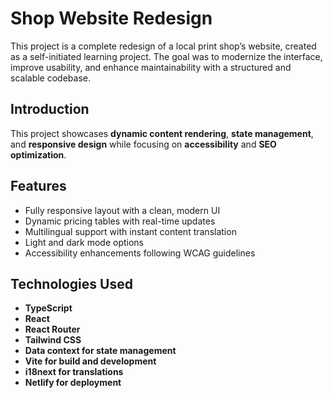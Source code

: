 # Shop Website Redesign

This project is a complete redesign of a local print shop’s website, created as a self-initiated learning project. The goal was to modernize the interface, improve usability, and enhance maintainability with a structured and scalable codebase.

## Introduction

This project showcases **dynamic content rendering**, **state management**, and **responsive design** while focusing on **accessibility** and **SEO optimization**.

## Features

- Fully responsive layout with a clean, modern UI
- Dynamic pricing tables with real-time updates
- Multilingual support with instant content translation
- Light and dark mode options
- Accessibility enhancements following WCAG guidelines

## Technologies Used

- **TypeScript**
- **React**
- **React Router**
- **Tailwind CSS**
- **Data context for state management**
- **Vite for build and development**
- **i18next for translations**
- **Netlify for deployment**
